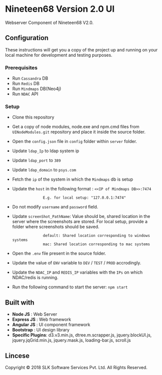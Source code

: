 # Nineteen68 Version 2.0 UI

Webserver Component of Nineteen68 V2.0.

## Configuration

These instructions will get you a copy of the project up and running on your local machine for development and testing purposes.

### Prerequisites

* Run `Cassandra` DB
* Run `Redis` DB
* Run `Mindmaps` DB(Neo4j)
* Run `NDAC` API

### Setup

* Clone this repository
* Get a copy of node modules, node.exe and npm.cmd files from `UINodeModules.git` repository and place it inside the source folder.
* Open the `config.json` file in `config` folder within `server` folder.
* Update `ldap_Ip` to ldap system ip 
* Update `ldap_port` to `389`
* Update `ldap_domain` to `psys.com`
* Fetch the `ip` of the system in which the `Mindmaps` db is setup
* Update the `host` in the following format : `<<IP of Mindmaps DB>>:7474`

                    E.g. for local setup: "127.0.0.1:7474"

* Do not modify `username` and `password` field.
* Update `screenShot_PathName`: Value should be, shared location in the server where the screenshots are stored. For local setup, provide a folder where screenshots should be saved.

					default: Shared location corresponding to windows systems
					mac: Shared location corresponding to mac systems
* Open the `.env` file present in the source folder.
* Update the value of `ENV` variable to `DEV` / `TEST` / `PROD` accrodingly.
* Update the `NDAC_IP` and `REDIS_IP` variables with the `IPs` on which NDAC/redis is running.
* Run the following command to start the server: ```npm start```
        

## Built with
* **Node JS** :  Web Server
* **Express JS** : Web framework
* **Angular JS** : UI component framework
* **Bootstrap** : UI design library
* **Specific Plugins**: d3.v3.min.js, dtree.m.scrapper.js, jquery.blockUI.js, jquery.jqGrid.min.js, jquery.mask.js, loading-bar.js, scroll.js

## Lincese

Copyright © 2018 SLK Software Services Pvt. Ltd. All Rights Reserved.
